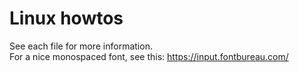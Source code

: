 # Linux howtos
See each file for more information.  
For a nice monospaced font, see this:
 https://input.fontbureau.com/
